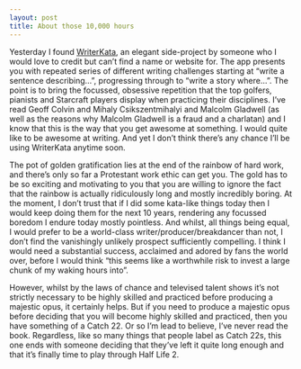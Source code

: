 ```yaml
---
layout: post
title: About those 10,000 hours
---
```

Yesterday I found <a href="http://writerkata.com/" target="_blank">WriterKata</a>, an elegant side-project by someone who I would love to credit but can’t find a name or website for. The app presents you with repeated series of different writing challenges starting at “write a sentence describing…”, progressing through to “write a story where…”. The point is to bring the focussed, obsessive repetition that the top golfers, pianists and Starcraft players display when practicing their disciplines. I’ve read Geoff Colvin and Mihaly Csikszentmihalyi and Malcolm Gladwell (as well as the reasons why Malcolm Gladwell is a fraud and a charlatan) and I know that this is the way that you get awesome at something. I would quite like to be awesome at writing. And yet I don’t think there’s any chance I’ll be using WriterKata anytime soon.

The pot of golden gratification lies at the end of the rainbow of hard work, and there’s only so far a Protestant work ethic can get you. The gold has to be so exciting and motivating to you that you are willing to ignore the fact that the rainbow is actually ridiculously long and mostly incredibly boring. At the moment, I don’t trust that if I did some kata-like things today then I would keep doing them for the next 10 years, rendering any focussed boredom I endure today mostly pointless. And whilst, all things being equal, I would prefer to be a world-class writer/producer/breakdancer than not, I don’t find the vanishingly unlikely prospect sufficiently compelling. I think I would need a substantial success, acclaimed and adored by fans the world over, before I would think “this seems like a worthwhile risk to invest a large chunk of my waking hours into”.

However, whilst by the laws of chance and televised talent shows it’s not strictly necessary to be highly skilled and practiced before producing a majestic opus, it certainly helps. But if you need to produce a majestic opus before deciding that you will become highly skilled and practiced, then you have something of a Catch 22. Or so I’m lead to believe, I’ve never read the book. Regardless, like so many things that people label as Catch 22s, this one ends with someone deciding that they’ve left it quite long enough and that it’s finally time to play through Half Life 2.
